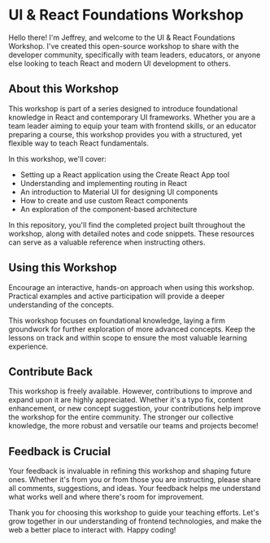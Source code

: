 # UI & React Foundations Workshop

Hello there! I'm Jeffrey, and welcome to the UI & React Foundations Workshop. I've created this open-source workshop to share with the developer community, specifically with team leaders, educators, or anyone else looking to teach React and modern UI development to others.

## About this Workshop

This workshop is part of a series designed to introduce foundational knowledge in React and contemporary UI frameworks. Whether you are a team leader aiming to equip your team with frontend skills, or an educator preparing a course, this workshop provides you with a structured, yet flexible way to teach React fundamentals.

In this workshop, we'll cover:

- Setting up a React application using the Create React App tool
- Understanding and implementing routing in React
- An introduction to Material UI for designing UI components
- How to create and use custom React components
- An exploration of the component-based architecture

In this repository, you'll find the completed project built throughout the workshop, along with detailed notes and code snippets. These resources can serve as a valuable reference when instructing others.

## Using this Workshop

Encourage an interactive, hands-on approach when using this workshop. Practical examples and active participation will provide a deeper understanding of the concepts.

This workshop focuses on foundational knowledge, laying a firm groundwork for further exploration of more advanced concepts. Keep the lessons on track and within scope to ensure the most valuable learning experience.

## Contribute Back

This workshop is freely available. However, contributions to improve and expand upon it are highly appreciated. Whether it's a typo fix, content enhancement, or new concept suggestion, your contributions help improve the workshop for the entire community. The stronger our collective knowledge, the more robust and versatile our teams and projects become!

## Feedback is Crucial

Your feedback is invaluable in refining this workshop and shaping future ones. Whether it's from you or from those you are instructing, please share all comments, suggestions, and ideas. Your feedback helps me understand what works well and where there's room for improvement.

Thank you for choosing this workshop to guide your teaching efforts. Let's grow together in our understanding of frontend technologies, and make the web a better place to interact with. Happy coding!
